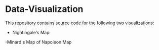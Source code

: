 # Data-Visualization
This repository contains source code for the following two visualizations:
- Nightingale's Map

-Minard's Map of Napoleon Map

